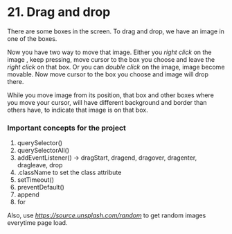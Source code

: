 # 21. Drag and drop

There are some boxes in the screen. To drag and drop, we have an image in one of the boxes.

Now you have two way to move that image. Either you *right click* on the image , keep pressing, move cursor to the box you choose and leave the *right click* on that box. Or you can *double click* on the image, image become movable. Now move cursor to the box you choose and image will drop there. 

While you move image from its position, that box and other boxes where you move your cursor, will have different background and border than others have, to indicate that image is on that box.

### Important concepts for the project

1. querySelector()
2. querySelectorAll()
3. addEventListener() -> dragStart, dragend, dragover, dragenter, dragleave, drop 
4. .className to set the class attribute
5. setTimeout()
6. preventDefault()
7. append
8. for

Also, use *https://source.unsplash.com/random* to get random images everytime page load.
